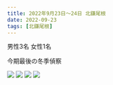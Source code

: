 ```yaml
---
title: 2022年9月23日〜24日 北鎌尾根
date: 2022-09-23
tags: [北鎌尾根]
---
```

男性3名
女性1名

今期最後の冬季偵察

![](/2022/09/23/20220923/0923-1.jpg)
![](/2022/09/23/20220923/0923-2.jpg)
![](/2022/09/23/20220923/0923-3.jpg)
![](/2022/09/23/20220923/0923-4.jpg)
